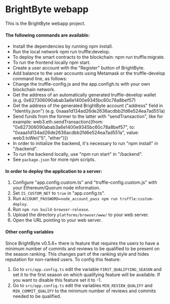 # BrightByte webapp
This is the BrightByte webapp project.

 #### The following commands are available:

- Install the dependencies by running npm install.
- Run the local network npm run truffle:develop.
- To deploy the smart contracts to the blockchain: npm run truffle:migrate.
- To run the frontend locally npm start.
- Create a user account with the "Register" button of BrightByte.
- Add balance to the user accounts using Metamask or the truffle-develop command line, as follows:
- Change the truffle-config.js and the app.configh.ts with your own blockchain network.
- Get the address of an automatically generated truffle-develop wallet (e.g. 0x627306090abab3a6e1400e9345bc60c78a8bef57)
- Get the address of the generated BrightByte account ("address" field in "Identity.json") (e.g. 0xaaa1d134ad26de2636acdbb2fd6e524ea7ad551a)
- Send funds from the former to the latter with "sendTransaction", like for example: web3.eth.sendTransaction({from: "0x627306090abab3a6e1400e9345bc60c78a8bef57", to: "0xaaa1d134ad26de2636acdbb2fd6e524ea7ad551a", value: web3.toWei("5", "ether")})
- In order to initialize the backend, it's necessary to run "npm install" in "/backend".
- To run the backend locally, use "npm run start" in "/backend". 
- See `package.json` for more npm scripts.

 #### In order to deploy the application to a server:

1. Configure "app.config.custom.ts" and "truffle-config.custom.js" with your Ethereum/Quorum node information.
2. Set `IS_CUSTOM_NET` to `true` in "app.config.ts".
3. Run `ACCOUNT_PASSWORD=node_account_pass npm run truffle:custom-deploy`.
4. Run `npm run build-browser-release`.
5. Upload the directory `platforms/browser/www/` to your web server.
6. Open the URL pointing to your web server.

#### Other config variables

Since BrightByte v0.5.6+ there is feature that requires the users to have a minimum number of commits and reviews to be qualified to be present on the season ranking.
This changes part of the ranking style and hides reputation for non-ranked users. To config this feature:
1. Go to `src/app.config.ts` edit the variable `FIRST_QUALIFYING_SEASON` and set it to the first season on which qualifying feature will be available. If you want to disable this feature set it to -1.
2. Go to `src/app.config.ts` edit the variables `MIN_REVIEW_QUALIFY` and `MIN_COMMIT_QUALIFY` to the minimum number of reviews and commits needed to be qualified.

